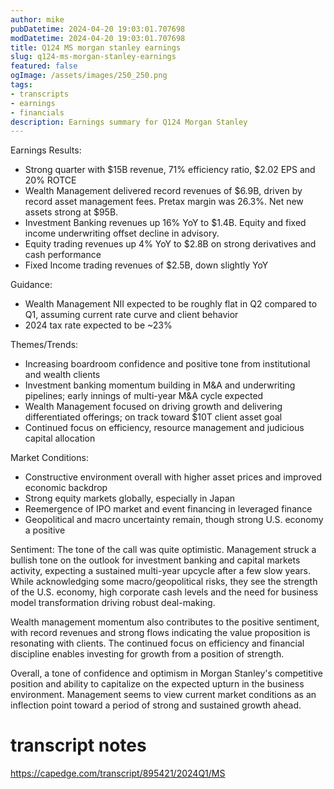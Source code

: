 ```yaml
---
author: mike
pubDatetime: 2024-04-20 19:03:01.707698
modDatetime: 2024-04-20 19:03:01.707698
title: Q124 MS morgan stanley earnings
slug: q124-ms-morgan-stanley-earnings
featured: false
ogImage: /assets/images/250_250.png
tags:
- transcripts
- earnings
- financials
description: Earnings summary for Q124 Morgan Stanley
---
```

Earnings Results:
- Strong quarter with $15B revenue, 71% efficiency ratio, $2.02 EPS and 20% ROTCE
- Wealth Management delivered record revenues of $6.9B, driven by record asset management fees. Pretax margin was 26.3%. Net new assets strong at $95B.  
- Investment Banking revenues up 16% YoY to $1.4B. Equity and fixed income underwriting offset decline in advisory.
- Equity trading revenues up 4% YoY to $2.8B on strong derivatives and cash performance
- Fixed Income trading revenues of $2.5B, down slightly YoY

Guidance:
- Wealth Management NII expected to be roughly flat in Q2 compared to Q1, assuming current rate curve and client behavior 
- 2024 tax rate expected to be ~23%

Themes/Trends:
- Increasing boardroom confidence and positive tone from institutional and wealth clients
- Investment banking momentum building in M&A and underwriting pipelines; early innings of multi-year M&A cycle expected
- Wealth Management focused on driving growth and delivering differentiated offerings; on track toward $10T client asset goal
- Continued focus on efficiency, resource management and judicious capital allocation

Market Conditions:
- Constructive environment overall with higher asset prices and improved economic backdrop
- Strong equity markets globally, especially in Japan
- Reemergence of IPO market and event financing in leveraged finance 
- Geopolitical and macro uncertainty remain, though strong U.S. economy a positive

Sentiment:
The tone of the call was quite optimistic. Management struck a bullish tone on the outlook for investment banking and capital markets activity, expecting a sustained multi-year upcycle after a few slow years. While acknowledging some macro/geopolitical risks, they see the strength of the U.S. economy, high corporate cash levels and the need for business model transformation driving robust deal-making. 

Wealth management momentum also contributes to the positive sentiment, with record revenues and strong flows indicating the value proposition is resonating with clients. The continued focus on efficiency and financial discipline enables investing for growth from a position of strength.

Overall, a tone of confidence and optimism in Morgan Stanley's competitive position and ability to capitalize on the expected upturn in the business environment. Management seems to view current market conditions as an inflection point toward a period of strong and sustained growth ahead.

# transcript notes
https://capedge.com/transcript/895421/2024Q1/MS